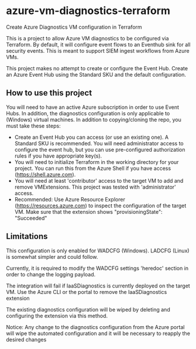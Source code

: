 # azure-vm-diagnostics-terraform
Create Azure Diagnostics VM configuration in Terraform

This is a project to allow Azure VM diagnostics to be configured via Terraform. By default, it will configure event flows to an Eventhub sink for all security events. This is meant to support SIEM ingest workflows from Azure VMs.

This project makes no attempt to create or configure the Event Hub. Create an Azure Event Hub using the Standard SKU and the default configuration.
## How to use this project
You will need to have an active Azure subscription in order to use Event Hubs. In addition, the diagnostics configuration is only applicable to (Windows) virtual machines.
In addition to copying/cloning the repo, you must take these steps:
- Create an Event Hub you can access (or use an existing one). A Standard SKU is recommended. You will need administrator access to configure the event hub, but you can use pre-configured authorization rules if you have appropriate key(s).
- You will need to initialize Terraform in the working directory for your project. You can run this from the Azure Shell if you have access (https://shell.azure.com).
- You will need at least 'contributor' access to the target VM to add and remove VMExtensions. This project was tested with 'administrator' access.
- Recommended: Use Azure Resource Explorer (https://resources.azure.com) to inspect the configuration of the target VM. Make sure that the extension shows "provisioningState": "Succeeded"
## Limitations
This configuration is only enabled for WADCFG (Windows). LADCFG (Linux) is somewhat simpler and could follow.

Currently, it is required to modify the WADCFG settings 'heredoc' section in order to change the logging payload. 

The integration will fail if IaaSDiagnostics is currently deployed on the target VM. Use the Azure CLI or the portal to remove the IaaSDiagnostics extension

The existing diagnostics configuration will be wiped by deleting and configuring the extension via this method.

Notice: Any change to the diagnostics configuration from the Azure portal will wipe the automated configuration and it will be necessary to reapply the desired changes
